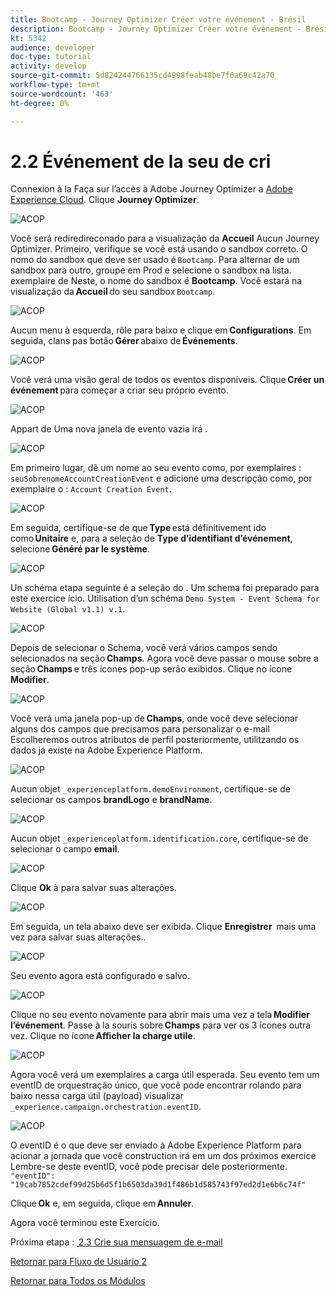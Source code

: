 ```yaml
---
title: Bootcamp - Journey Optimizer Créer votre événement - Brésil
description: Bootcamp - Journey Optimizer Créer votre événement - Brésil
kt: 5342
audience: developer
doc-type: tutorial
activity: develop
source-git-commit: 5d824244766135cd4998feab48be7f6a69c42a70
workflow-type: tm+mt
source-wordcount: '463'
ht-degree: 0%

---
```


# 2.2 Événement de la seu de cri

Connexion à la Faça sur l’accès à Adobe Journey Optimizer a [Adobe Experience Cloud](https://experience.adobe.com). Clique **Journey Optimizer**.

![ACOP](./images/acophome.png)

Você será rediredireconado para a visualização da **Accueil** Aucun Journey Optimizer. Primeiro, verifique se você está usando o sandbox correto. O nomo do sandbox que deve ser usado é `Bootcamp`. Para alternar de um sandbox para outro, groupe em Prod e selecione o sandbox na lista. exemplaire de Neste, o nome do sandbox é **Bootcamp**. Você estará na visualização da **Accueil** do seu sandbox `Bootcamp`.

![ACOP](./images/acoptriglp.png)

Aucun menu à esquerda, rôle para baixo e clique em **Configurations**. Em seguida, clans pas botão **Gérer** abaixo de **Événements**.

![ACOP](./images/acopmenu.png)

Você verá uma visão geral de todos os eventos disponíveis. Clique **Créer un événement** para começar a criar seu próprio evento.

![ACOP](./images/emptyevent.png)

Appart de Uma nova janela de evento vazia irá .

![ACOP](./images/emptyevent1.png)

Em primeiro lugar, dê um nome ao seu evento como, por exemplaires : `seuSobrenomeAccountCreationEvent` e adicione uma descripção como, por exemplaire o : `Account Creation Event`.

![ACOP](./images/eventdescription.png)

Em seguida, certifique-se de que **Type** está définitivement ido como **Unitaire** e, para a seleção de **Type d’identifiant d’événement**, selecione **Généré par le système**.

![ACOP](./images/eventidtype.png)

Un schéma etapa seguinte é a seleção do . Um schema foi preparado para este exercice ício. Utilisation d’un schéma `Demo System - Event Schema for Website (Global v1.1) v.1`.

![ACOP](./images/eventschema.png)

Depois de selecionar o Schema, você verá vários campos sendo selecionados na seção **Champs**. Agora você deve passar o mouse sobre a seção **Champs** e três ícones pop-up serão exibidos. Clique no ícone **Modifier**.

![ACOP](./images/eventpayload.png)

Você verá uma janela pop-up de **Champs**, onde você deve selecionar alguns dos campos que precisamos para personalizar o e-mail Escolheremos outros atributos de perfil posteriormente, utilitzando os dados já existe na Adobe Experience Platform.

![ACOP](./images/eventfields.png)

Aucun objet `_experienceplatform.demoEnvironment`, certifique-se de selecionar os campos **brandLogo** e **brandName**.

![ACOP](./images/eventpayloadbr.png)

Aucun objet `_experienceplatform.identification.core`, certifique-se de selecionar o campo **email**.

![ACOP](./images/eventpayloadbrid.png)

Clique **Ok** à para salvar suas alterações.

![ACOP](./images/saveok.png)

Em seguida, un tela abaixo deve ser exibida. Clique **Enregistrer**  mais uma vez para salvar suas alterações..

![ACOP](./images/eventsave.png)

Seu evento agora está configurado e salvo.

![ACOP](./images/eventdone.png)

Clique no seu evento novamente para abrir mais uma vez a tela **Modifier l’événement**. Passe à la souris sobre **Champs** para ver os 3 ícones outra vez. Clique no ícone **Afficher la charge utile**.

![ACOP](./images/viewevent.png)

Agora você verá um exemplaires a carga útil esperada.
Seu evento tem um eventID de orquestração único, que você pode encontrar rolando para baixo nessa carga útil (payload) visualizar `_experience.campaign.orchestration.eventID`.

![ACOP](./images/payloadeventID.png)

O eventID é o que deve ser enviado à Adobe Experience Platform para acionar a jornada que você construction irá em um dos próximos exercice Lembre-se deste eventID, você pode precisar dele posteriormente.
`"eventID": "19cab7852cdef99d25b6d5f1b6503da39d1f486b1d585743f97ed2d1e6b6c74f"`

Clique **Ok** e, em seguida, clique em **Annuler**.

Agora você terminou este Exercício.

Próxima etapa : [ 2.3 Crie sua mensuagem de e-mail](./ex3.md)

[Retornar para Fluxo de Usuário 2](./uc2.md)

[Retornar para Todos os Módulos](../../overview.md)
